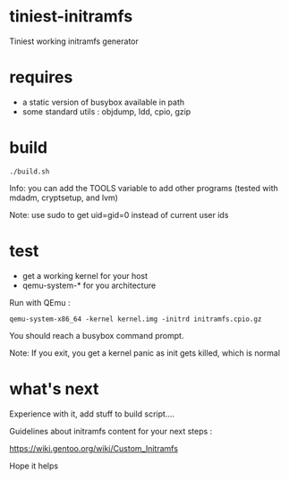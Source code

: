 # tiniest-initramfs

Tiniest working initramfs generator

# requires

- a static version of busybox available in path
- some standard utils : objdump, ldd, cpio, gzip

# build

	./build.sh

Info: you can add the TOOLS variable to add other programs (tested with mdadm, cryptsetup, and lvm)

Note: use sudo to get uid=gid=0 instead of current user ids

# test

- get a working kernel for your host
- qemu-system-* for you architecture

Run with QEmu :

	qemu-system-x86_64 -kernel kernel.img -initrd initramfs.cpio.gz

You should reach a busybox command prompt.

Note: If you exit, you get a kernel panic as init gets killed, which is normal

# what's next

Experience with it, add stuff to build script....

Guidelines about initramfs content for your next steps :

https://wiki.gentoo.org/wiki/Custom_Initramfs

Hope it helps

